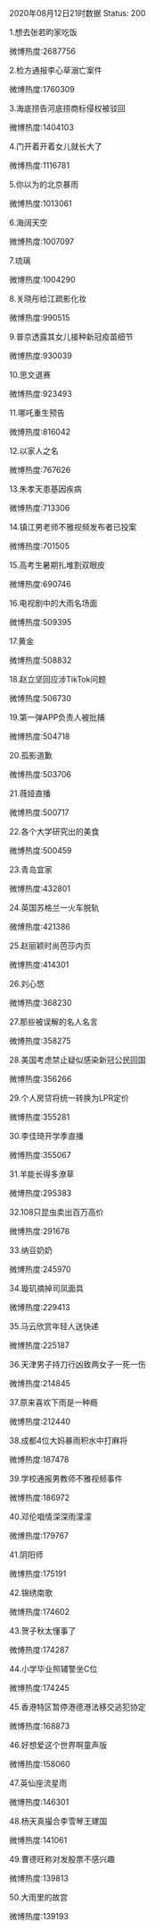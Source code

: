 2020年08月12日21时数据
Status: 200

1.想去张若昀家吃饭

微博热度:2687756

2.检方通报李心草溺亡案件

微博热度:1760309

3.海底捞告河底捞商标侵权被驳回

微博热度:1404103

4.门开着开着女儿就长大了

微博热度:1116781

5.你以为的北京暴雨

微博热度:1013061

6.海阔天空

微博热度:1007097

7.琉璃

微博热度:1004290

8.关晓彤给江疏影化妆

微博热度:990515

9.普京透露其女儿接种新冠疫苗细节

微博热度:930039

10.思文退赛

微博热度:923493

11.哪吒重生预告

微博热度:816042

12.以家人之名

微博热度:767626

13.朱孝天患基因疾病

微博热度:713306

14.镇江男老师不雅视频发布者已投案

微博热度:701505

15.高考生暑期扎堆割双眼皮

微博热度:690746

16.电视剧中的大雨名场面

微博热度:509395

17.黄金

微博热度:508832

18.赵立坚回应涉TikTok问题

微博热度:506730

19.第一弹APP负责人被批捕

微博热度:504718

20.孤影道歉

微博热度:503706

21.薇娅直播

微博热度:500717

22.各个大学研究出的美食

微博热度:500459

23.青岛宜家

微博热度:432801

24.英国苏格兰一火车脱轨

微博热度:421386

25.赵丽颖时尚芭莎内页

微博热度:414301

26.刘心悠

微博热度:368230

27.那些被误解的名人名言

微博热度:358275

28.美国考虑禁止疑似感染新冠公民回国

微博热度:356266

29.个人房贷将统一转换为LPR定价

微博热度:355281

30.李佳琦开学季直播

微博热度:355067

31.羊能长得多潦草

微博热度:295383

32.108只昆虫卖出百万高价

微博热度:291678

33.纳豆奶奶

微博热度:245970

34.璇玑摘掉司凤面具

微博热度:229413

35.马云欣赏年轻人送快递

微博热度:225187

36.天津男子持刀行凶致两女子一死一伤

微博热度:214845

37.原来喜欢下雨是一种瘾

微博热度:212440

38.成都4位大妈暴雨积水中打麻将

微博热度:187478

39.学校通报男教师不雅视频事件

微博热度:186972

40.邓伦唱情深深雨濛濛

微博热度:179767

41.阴阳师

微博热度:175191

42.锦绣南歌

微博热度:174602

43.贺子秋太懂事了

微博热度:174287

44.小学毕业照辅警坐C位

微博热度:174245

45.香港特区暂停港德港法移交逃犯协定

微博热度:168873

46.好想爱这个世界啊童声版

微博热度:158060

47.英仙座流星雨

微博热度:146301

48.杨天真撮合李雪琴王建国

微博热度:141061

49.曹德旺称对发股票不感兴趣

微博热度:139813

50.大雨里的故宫

微博热度:139193

